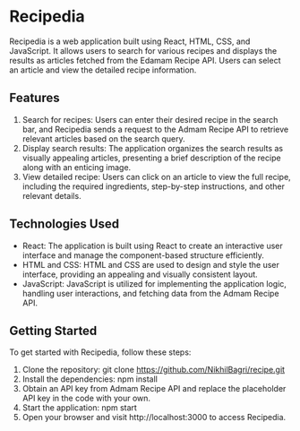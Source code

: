 # Recipedia

Recipedia is a web application built using React, HTML, CSS, and JavaScript. It allows users to search for various recipes and displays the results as articles fetched from the Edamam Recipe API. Users can select an article and view the detailed recipe information.

## Features

1. Search for recipes: Users can enter their desired recipe in the search bar, and Recipedia sends a request to the Admam Recipe API to retrieve relevant articles based on the search query.
2. Display search results: The application organizes the search results as visually appealing articles, presenting a brief description of the recipe along with an enticing image.
3. View detailed recipe: Users can click on an article to view the full recipe, including the required ingredients, step-by-step instructions, and other relevant details.

## Technologies Used
* React: The application is built using React to create an interactive user interface and manage the component-based structure efficiently.
* HTML and CSS: HTML and CSS are used to design and style the user interface, providing an appealing and visually consistent layout.
* JavaScript: JavaScript is utilized for implementing the application logic, handling user interactions, and fetching data from the Admam Recipe API.

## Getting Started
To get started with Recipedia, follow these steps:
1. Clone the repository: git clone https://github.com/NikhilBagri/recipe.git
2. Install the dependencies: npm install
3. Obtain an API key from Admam Recipe API and replace the placeholder API key in the code with your own.
4. Start the application: npm start
5. Open your browser and visit http://localhost:3000 to access Recipedia.

